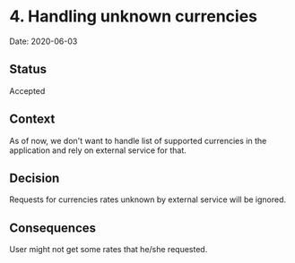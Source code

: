 # 4. Handling unknown currencies

Date: 2020-06-03

## Status

Accepted

## Context

As of now, we don't want to handle list of supported currencies in the application and rely on external service for that. 

## Decision

Requests for currencies rates unknown by external service will be ignored. 

## Consequences

User might not get some rates that he/she requested.

